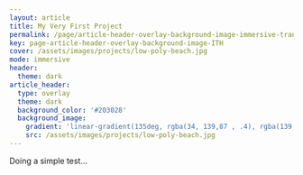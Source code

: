 ```yaml
---
layout: article
title: My Very First Project
permalink: /page/article-header-overlay-background-image-immersive-translucent-header.html
key: page-article-header-overlay-background-image-ITH
cover: /assets/images/projects/low-poly-beach.jpg
mode: immersive
header:
  theme: dark
article_header:
  type: overlay
  theme: dark
  background_color: '#203028'
  background_image:
    gradient: 'linear-gradient(135deg, rgba(34, 139,87 , .4), rgba(139, 34, 139, .4))'
    src: /assets/images/projects/low-poly-beach.jpg
---
```



Doing a simple test...